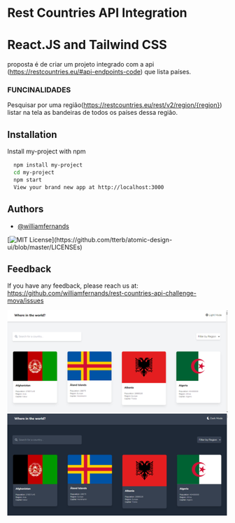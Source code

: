 
# Rest Countries API Integration 
#  React.JS and Tailwind CSS

proposta é de criar um projeto integrado com a api (https://restcountries.eu/#api-endpoints-code) que lista países.

### FUNCINALIDADES

Pesquisar por uma região(https://restcountries.eu/rest/v2/region/{region}) listar na tela as bandeiras de todos os países dessa região. 



## Installation

Install my-project with npm

```bash
  npm install my-project
  cd my-project
  npm start
  View your brand new app at http://localhost:3000
```
    
## Authors

- [@williamfernands](https://www.github.com/williamfernands)

  

[![MIT License](https://img.shields.io/apm/l/atomic-design-ui.svg?)](https://github.com/tterb/atomic-design-ui/blob/master/LICENSEs)


  
## Feedback

If you have any feedback, please reach us at:
https://github.com/williamfernands/rest-countries-api-challenge-mova/issues


![homelight](https://github.com/williamfernands/rest-countries-api-challenge-mova/blob/master/homelight.png)
![homedark](https://github.com/williamfernands/rest-countries-api-challenge-mova/blob/master/homedark.png)
